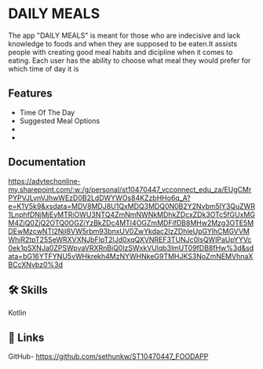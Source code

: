 
# DAILY MEALS

The app "DAILY MEALS" is meant for those who are indecisive and lack knowledge to foods and when they are supposed to be eaten.It assists people with creating good meal habits and dicipline when it comes to eating. Each user has the ability to choose what meal they would prefer for which time of day it is 


## Features

- Time Of The Day
- Suggested Meal Options
- 
- 


## Documentation



https://advtechonline-my.sharepoint.com/:w:/g/personal/st10470447_vcconnect_edu_za/EUgCMrPYPVJLvnVJhwWEzD0B2LdDWYWOs84KZzbHHo6q_A?e=K1V5k9&xsdata=MDV8MDJ8U1QxMDQ3MDQ0N0B2Y2Nvbm5lY3QuZWR1LnphfDNjMjEyMTRiOWU3NTQ4ZmNmNWNkMDhkZDcxZDk3OTc5fGUxMGM4ZjQ0ZjQ2OTQ0OGZiYzBkZDc4MTI4OGZmMDFifDB8MHw2Mzg3OTE5MDEwMzcwNTI2Njl8VW5rbm93bnxUV0ZwYkdac2IzZDhleUpGYlhCMGVVMWhjR2tpT25SeWRXVXNJbFlpT2lJd0xqQXVNREF3TUNJc0lsQWlPaUpYYVc0ek1pSXNJa0ZPSWpvaVRXRnBiQ0lzSWxkVUlqb3lmUT09fDB8fHw%3d&sdata=bG16YTFYNU5vWHkrekh4MzNYWHNkeG9TMHJKS3NoZmNEMVhnaXBCcXNvbz0%3d
## 🛠 Skills
Kotlin


## 🔗 Links
GitHub- https://github.com/sethunkw/ST10470447_FOODAPP

